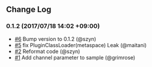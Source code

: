 ## Change Log

### 0.1.2 (2017/07/18 14:02 +09:00)
- [#6](https://github.com/szyn/digdag-slack/pull/6) Bump version to 0.1.2 (@szyn)
- [#5](https://github.com/szyn/digdag-slack/pull/5) fix PluginClassLoader(metaspace) Leak (@maitani)
- [#2](https://github.com/szyn/digdag-slack/pull/2) Reformat code (@szyn)
- [#1](https://github.com/szyn/digdag-slack/pull/1) Add channel parameter to sample (@grimrose)